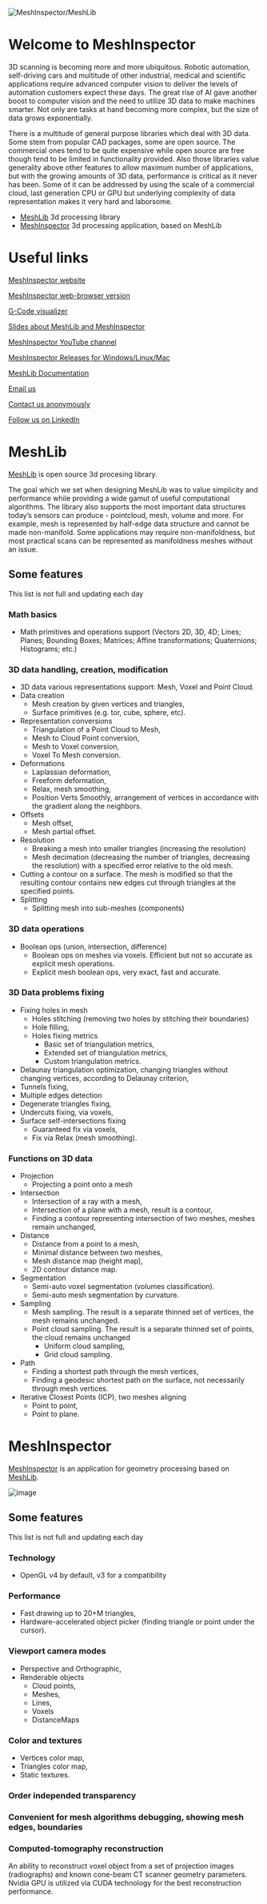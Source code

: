 ![MeshInspector/MeshLib](https://user-images.githubusercontent.com/10034350/176395489-6349670a-b9eb-4f53-886a-35a75b55e6ac.png)
# Welcome to MeshInspector
3D scanning is becoming more and more ubiquitous. Robotic automation, self-driving cars and multitude of other industrial, medical and scientific applications require advanced computer vision to deliver the levels of automation customers expect these days. The great rise of AI gave another boost to computer vision and the need to utilize 3D data to make machines smarter. Not only are tasks at hand becoming more complex, but the size of data grows exponentially. 

There is a multitude of general purpose libraries which deal with 3D data. Some stem from popular CAD packages, some are open source. The commercial ones tend to be quite expensive while open source are free though tend to be limited in functionality provided. Also those libraries value generality above other features  to allow maximum number of applications, but with the growing amounts of 3D data, performance is critical as it never has  been. Some of it can be addressed by using the scale of a commercial cloud, last generation CPU or GPU but underlying complexity of data representation makes it very hard and laborsome.

 - [MeshLib](#meshlib) 3d processing library
 - [MeshInspector](#meshinspector) 3d processing application, based on MeshLib

# Useful links
[MeshInspector website](https://meshinspector.com/)

[MeshInspector web-browser version](https://app.meshinspector.com/)

[G-Code visualizer](https://gcode.meshinspector.com/)

[Slides about MeshLib and MeshInspector](https://docs.google.com/presentation/d/1D0Ry6SE2J25PBtO_G9ZIp1cavoX2wyyY8jgvtjeayC4/edit?usp=sharing)

[MeshInspector YouTube channel](https://www.youtube.com/channel/UCv9bNhwoVDPaLPPyWJeVPNg)

[MeshInspector Releases for Windows/Linux/Mac](https://meshinspector.com/download/)

[MeshLib Documentation](https://meshinspector.github.io/MeshLib/html/index.html)

[Email us](mailto:support@meshinspector.com)

[Contact us anonymously](https://meshinspector.github.io/ReportIssue/)

[Follow us on LinkedIn](https://www.linkedin.com/company/meshinspector/)

# MeshLib
[MeshLib](https://github.com/MeshInspector/MeshLib) is open source 3d procesing library.

The goal which we set when designing MeshLib was to value simplicity and performance while providing a wide gamut of useful computational algorithms. The library also supports the most important data structures today’s sensors can produce - pointcloud, mesh, volume and more. For example, mesh is represented by half-edge data structure and cannot be made non-manifold. Some applications may require non-manifoldness, but most practical scans can be represented as manifoldness meshes without an issue. 

## Some features
This list is not full and updating each day
### Math basics
 - Math primitives and operations support (Vectors 2D, 3D, 4D; Lines; Planes; Bounding Boxes; Matrices; Affine transformations; Quaternions; Histograms; etc.)
### 3D data handling, creation, modification
 - 3D data various representations support: Mesh, Voxel and Point Cloud.
 - Data creation 
   - Mesh creation by given vertices and triangles,
   - Surface primitives (e.g. tor, cube, sphere, etc).
 - Representation conversions
   - Triangulation of a Point Cloud to Mesh,
   - Mesh to Cloud Point conversion,
   - Mesh to Voxel conversion,
   - Voxel To Mesh conversion.
 - Deformations
   - Laplassian deformation,
   - Freeform deformation,
   - Relax, mesh smoothing,
   - Position Verts Smoothly, arrangement of vertices in accordance with the gradient along the neighbors.
 - Offsets
   - Mesh offset, 
   - Mesh partial offset.
 - Resolution
   - Breaking a mesh into smaller triangles (increasing the resolution)
   - Mesh decimation (decreasing the number of triangles, decreasing the resolution) with a specified error relative to the old mesh.
 - Cutting a contour on a surface. The mesh is modified so that the resulting contour contains new edges cut through triangles at the specified points.
 - Splitting
   - Splitting mesh into sub-meshes (components)
### 3D data operations
 - Boolean ops (union, intersection, difference) 
   - Boolean ops on meshes via voxels. Efficient but not so accurate as explicit mesh operations.
   - Explicit mesh boolean ops, very exact, fast and accurate.
### 3D Data problems fixing
 - Fixing holes in mesh
   - Holes stitching (removing two holes by stitching their boundaries) 
   - Hole filling,
   - Holes fixing metrics
      - Basic set of triangulation metrics,
      - Extended set of triangulation metrics,
      - Custom triangulation metrics.
 - Delaunay triangulation optimization, changing triangles without changing vertices, according to Delaunay criterion,
 - Tunnels fixing,
 - Multiple edges detection
 - Degenerate triangles fixing,
 - Undercuts fixing, via voxels, 
 - Surface self-intersections fixing
   - Guaranteed fix via voxels, 
   - Fix via Relax (mesh smoothing).
### Functions on 3D data
 - Projection
   - Projecting a point onto a mesh
 - Intersection
   - Intersection of a ray with a mesh,
   - Intersection of a plane with a mesh, result is a contour,
   - Finding a contour representing intersection of two meshes, meshes remain unchanged,
 - Distance
   - Distance from a point to a mesh,
   - Minimal distance between two meshes,
   - Mesh distance map (height map),
   - 2D contour distance map.
 - Segmentation
   - Semi-auto voxel segmentation (volumes classification).
   - Semi-auto mesh segmentation by curvature.
 - Sampling
   - Mesh sampling. The result is a separate thinned set of vertices, the mesh remains unchanged. 
   - Point cloud sampling. The result is a separate thinned set of points, the cloud remains unchanged
      - Uniform cloud sampling,
      - Grid cloud sampling.
 - Path 
   - Finding a shortest path through the mesh vertices,
   - Finding a geodesic shortest path on the surface, not necessarily through mesh vertices.
 - Iterative Closest Points (ICP), two meshes aligning
   - Point to point,
   - Point to plane.

# MeshInspector
[MeshInspector](https://github.com/MeshInspector/MeshInspector) is an application for geometry processing based on [MeshLib](https://github.com/MeshInspector/MeshLib).

![image](https://user-images.githubusercontent.com/3136125/153055383-a86e9e4f-f260-476c-af5e-c5e28e7a1632.png)

## Some features
This list is not full and updating each day
### Technology
 - OpenGL v4 by default, v3 for a compatibility
### Performance
 - Fast drawing up to 20+M triangles,
 - Hardware-accelerated object picker (finding triangle or point under the cursor).
### Viewport camera modes
 - Perspective and Orthographic,
 - Renderable objects
   - Cloud points,
   - Meshes,
   - Lines,
   - Voxels
   - DistanceMaps
### Color and textures 
 - Vertices color map,
 - Triangles color map,
 - Static textures.
### Order independed transparency
### Convenient for mesh algorithms debugging, showing mesh edges, boundaries
### Computed-tomography reconstruction
An ability to reconstruct voxel object from a set of projection images (radiographs) and known cone-beam CT scanner geometry parameters. Nvidia GPU is utilized via CUDA technology for the best reconstruction performance.

